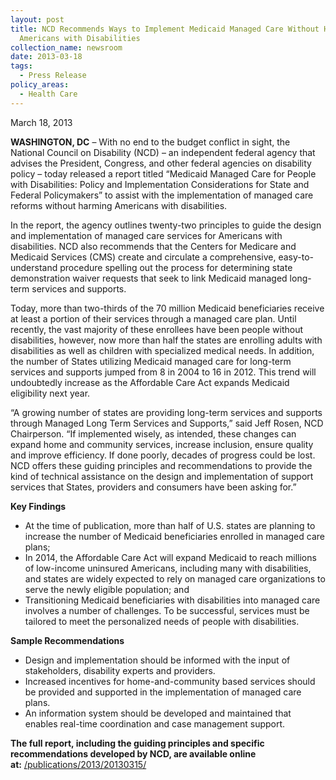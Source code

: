```yaml
---
layout: post
title: NCD Recommends Ways to Implement Medicaid Managed Care Without Harming
  Americans with Disabilities
collection_name: newsroom
date: 2013-03-18
tags:
  - Press Release
policy_areas:
  - Health Care
---
```


March 18, 2013

**WASHINGTON, DC** – With no end to the budget conflict in sight, the National Council on Disability (NCD) – an independent federal agency that advises the President, Congress, and other federal agencies on disability policy – today released a report titled “Medicaid Managed Care for People with Disabilities: Policy and Implementation Considerations for State and Federal Policymakers” to assist with the implementation of managed care reforms without harming Americans with disabilities.

In the report, the agency outlines twenty-two principles to guide the design and implementation of managed care services for Americans with disabilities. NCD also recommends that the Centers for Medicare and Medicaid Services (CMS) create and circulate a comprehensive, easy-to-understand procedure spelling out the process for determining state demonstration waiver requests that seek to link Medicaid managed long-term services and supports.

Today, more than two-thirds of the 70 million Medicaid beneficiaries receive at least a portion of their services through a managed care plan. Until recently, the vast majority of these enrollees have been people without disabilities, however, now more than half the states are enrolling adults with disabilities as well as children with specialized medical needs. In addition, the number of States utilizing Medicaid managed care for long-term services and supports jumped from 8 in 2004 to 16 in 2012. This trend will undoubtedly increase as the Affordable Care Act expands Medicaid eligibility next year.

“A growing number of states are providing long-term services and supports through Managed Long Term Services and Supports,” said Jeff Rosen, NCD Chairperson. “If implemented wisely, as intended, these changes can expand home and community services, increase inclusion, ensure quality and improve efficiency. If done poorly, decades of progress could be lost. NCD offers these guiding principles and recommendations to provide the kind of technical assistance on the design and implementation of support services that States, providers and consumers have been asking for.”

**Key Findings**

- At the time of publication, more than half of U.S. states are planning to increase the number of Medicaid beneficiaries enrolled in managed care plans;
- In 2014, the Affordable Care Act will expand Medicaid to reach millions of low-income uninsured Americans, including many with disabilities, and states are widely expected to rely on managed care organizations to serve the newly eligible population; and
- Transitioning Medicaid beneficiaries with disabilities into managed care involves a number of challenges. To be successful, services must be tailored to meet the personalized needs of people with disabilities.

**Sample Recommendations**

- Design and implementation should be informed with the input of stakeholders, disability experts and providers.
- Increased incentives for home-and-community based services should be provided and supported in the implementation of managed care plans.
- An information system should be developed and maintained that enables real-time coordination and case management support.

**The full report, including the guiding principles and specific recommendations developed by NCD, are available online at:** [/publications/2013/20130315/](https://www.ncd.gov/publications/2013/20130315/)
